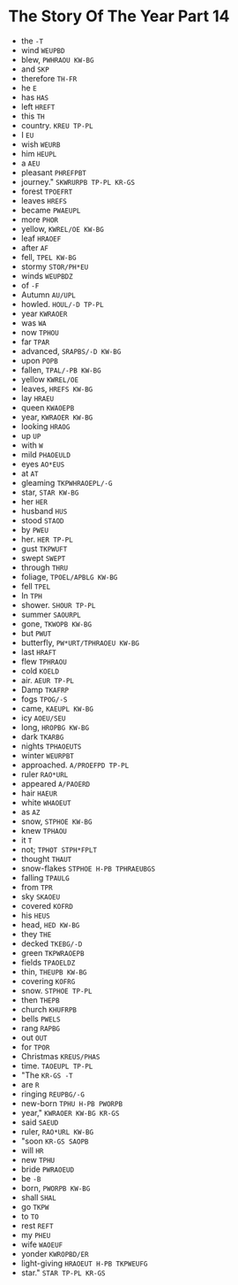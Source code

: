 # The Story Of The Year Part 14

* the `-T`
* wind `WEUPBD`
* blew, `PWHRAOU KW-BG`
* and `SKP`
* therefore `TH-FR`
* he `E`
* has `HAS`
* left `HREFT`
* this `TH`
* country. `KREU TP-PL`
* I `EU`
* wish `WEURB`
* him `HEUPL`
* a `AEU`
* pleasant `PHREFPBT`
* journey." `SKWRURPB TP-PL KR-GS`
* forest `TPOEFRT`
* leaves `HREFS`
* became `PWAEUPL`
* more `PHOR`
* yellow, `KWREL/OE KW-BG`
* leaf `HRAOEF`
* after `AF`
* fell, `TPEL KW-BG`
* stormy `STOR/PH*EU`
* winds `WEUPBDZ`
* of `-F`
* Autumn `AU/UPL`
* howled. `HOUL/-D TP-PL`
* year `KWRAOER`
* was `WA`
* now `TPHOU`
* far `TPAR`
* advanced, `SRAPBS/-D KW-BG`
* upon `POPB`
* fallen, `TPAL/-PB KW-BG`
* yellow `KWREL/OE`
* leaves, `HREFS KW-BG`
* lay `HRAEU`
* queen `KWAOEPB`
* year, `KWRAOER KW-BG`
* looking `HRAOG`
* up `UP`
* with `W`
* mild `PHAOEULD`
* eyes `AO*EUS`
* at `AT`
* gleaming `TKPWHRAOEPL/-G`
* star, `STAR KW-BG`
* her `HER`
* husband `HUS`
* stood `STAOD`
* by `PWEU`
* her. `HER TP-PL`
* gust `TKPWUFT`
* swept `SWEPT`
* through `THRU`
* foliage, `TPOEL/APBLG KW-BG`
* fell `TPEL`
* In `TPH`
* shower. `SHOUR TP-PL`
* summer `SAOURPL`
* gone, `TKWOPB KW-BG`
* but `PWUT`
* butterfly, `PW*URT/TPHRAOEU KW-BG`
* last `HRAFT`
* flew `TPHRAOU`
* cold `KOELD`
* air. `AEUR TP-PL`
* Damp `TKAFRP`
* fogs `TPOG/-S`
* came, `KAEUPL KW-BG`
* icy `AOEU/SEU`
* long, `HROPBG KW-BG`
* dark `TKARBG`
* nights `TPHAOEUTS`
* winter `WEURPBT`
* approached. `A/PROEFPD TP-PL`
* ruler `RAO*URL`
* appeared `A/PAOERD`
* hair `HAEUR`
* white `WHAOEUT`
* as `AZ`
* snow, `STPHOE KW-BG`
* knew `TPHAOU`
* it `T`
* not; `TPHOT STPH*FPLT`
* thought `THAUT`
* snow-flakes `STPHOE H-PB TPHRAEUBGS`
* falling `TPAULG`
* from `TPR`
* sky `SKAOEU`
* covered `KOFRD`
* his `HEUS`
* head, `HED KW-BG`
* they `THE`
* decked `TKEBG/-D`
* green `TKPWRAOEPB`
* fields `TPAOELDZ`
* thin, `THEUPB KW-BG`
* covering `KOFRG`
* snow. `STPHOE TP-PL`
* then `THEPB`
* church `KHUFRPB`
* bells `PWELS`
* rang `RAPBG`
* out `OUT`
* for `TPOR`
* Christmas `KREUS/PHAS`
* time. `TAOEUPL TP-PL`
* "The `KR-GS -T`
* are `R`
* ringing `REUPBG/-G`
* new-born `TPHU H-PB PWORPB`
* year," `KWRAOER KW-BG KR-GS`
* said `SAEUD`
* ruler, `RAO*URL KW-BG`
* "soon `KR-GS SAOPB`
* will `HR`
* new `TPHU`
* bride `PWRAOEUD`
* be `-B`
* born, `PWORPB KW-BG`
* shall `SHAL`
* go `TKPW`
* to `TO`
* rest `REFT`
* my `PHEU`
* wife `WAOEUF`
* yonder `KWROPBD/ER`
* light-giving `HRAOEUT H-PB TKPWEUFG`
* star." `STAR TP-PL KR-GS`

